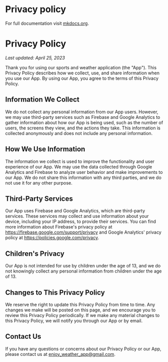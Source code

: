 # Privacy policy

For full documentation visit [mkdocs.org](https://www.mkdocs.org).

# Privacy Policy

_Last updated: April 25, 2023_

Thank you for using our sports and weather application (the "App"). This Privacy Policy describes how we collect, use, and share information when you use our App. By using our App, you agree to the terms of this Privacy Policy.

## Information We Collect

We do not collect any personal information from our App users. However, we may use third-party services such as Firebase and Google Analytics to gather information about how our App is being used, such as the number of users, the screens they view, and the actions they take. This information is collected anonymously and does not include any personal information.

## How We Use Information

The information we collect is used to improve the functionality and user experience of our App. We may use the data collected through Google Analytics and Firebase to analyze user behavior and make improvements to our App. We do not share this information with any third parties, and we do not use it for any other purpose.

## Third-Party Services

Our App uses Firebase and Google Analytics, which are third-party services. These services may collect and use information about your device, including your IP address, to provide their services. You can find more information about Firebase's privacy policy at https://firebase.google.com/support/privacy and Google Analytics' privacy policy at https://policies.google.com/privacy.

## Children's Privacy

Our App is not intended for use by children under the age of 13, and we do not knowingly collect any personal information from children under the age of 13.

## Changes to This Privacy Policy

We reserve the right to update this Privacy Policy from time to time. Any changes we make will be posted on this page, and we encourage you to review this Privacy Policy periodically. If we make any material changes to this Privacy Policy, we will notify you through our App or by email.

## Contact Us

If you have any questions or concerns about our Privacy Policy or our App, please contact us at enjoy_weather_app@gmail.com.

